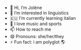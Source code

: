 - 👋 Hi, I’m Jolène
- 📘 I’m interested in linguistics
- 🇪🇺 I’m currently learning italian
- 🎼 I love music and sports
- 📫 How to reach me 
- 😄 Pronouns: she/her/they
- ⚡ Fun fact: i am polyglot 🌎

<!---
instajol/instajol is a ✨ special ✨ repository because its `README.md` (this file) appears on your GitHub profile.
You can click the Preview link to take a look at your changes.
--->
